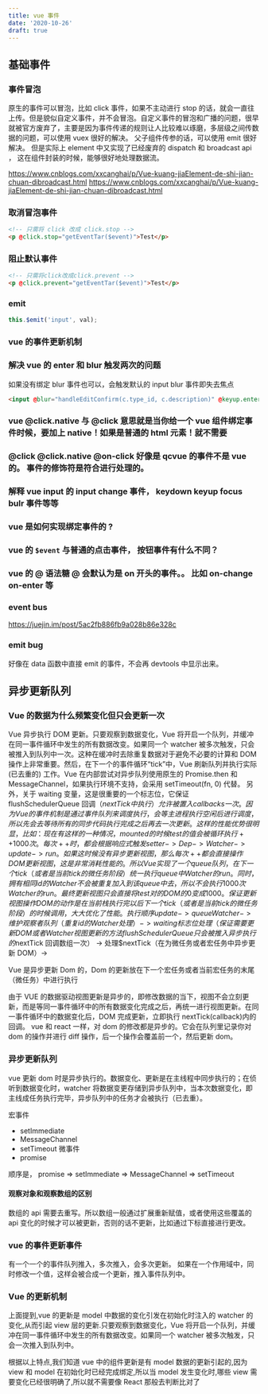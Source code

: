 ```yaml
---
title: vue 事件
date: '2020-10-26'
draft: true
---
```


## 基础事件

### 事件冒泡

原生的事件可以冒泡，比如 click 事件，如果不主动进行 stop 的话，就会一直往上传。但是貌似自定义事件，并不会冒泡。自定义事件的冒泡和广播的问题，很早就被官方废弃了，主要是因为事件传递的规则让人比较难以琢磨，多层级之间传数据的问题，可以使用 vuex 很好的解决。 父子组件传参的话，可以使用 emit 很好解决。 但是实际上 element 中又实现了已经废弃的 dispatch 和 broadcast api ， 这在组件封装的时候，能够很好地处理数据流。

https://www.cnblogs.com/xxcanghai/p/Vue-kuang-jiaElement-de-shi-jian-chuan-dibroadcast.html
https://www.cnblogs.com/xxcanghai/p/Vue-kuang-jiaElement-de-shi-jian-chuan-dibroadcast.html

### 取消冒泡事件

```html
<!-- 只需将 click 改成 click.stop -->
<p @click.stop="getEventTar($event)">Test</p>
```

### 阻止默认事件

```html
<!-- 只需将click改成click.prevent -->
<p @click.prevent="getEventTar($event)">Test</p>
```

### emit

```js
this.$emit('input', val);
```

### vue 的事件更新机制

### 解决 vue 的 enter 和 blur 触发两次的问题

如果没有绑定 blur 事件也可以，会触发默认的 input blur 事件即失去焦点

```html
<input @blur="handleEditConfirm(c.type_id, c.description)" @keyup.enter="$event.target.blur" />
```

### vue @click.native 与 @click 意思就是当你给一个 vue 组件绑定事件时候，要加上 native！如果是普通的 html 元素！就不需要

### @click @click.native @on-click 好像是 qcvue 的事件不是 vue 的。 事件的修饰符是符合进行处理的。

### 解释 vue input 的 input change 事件， keydown keyup focus bulr 事件等等

### vue 是如何实现绑定事件的 ?

### vue 的 `$event` 与普通的点击事件， 按钮事件有什么不同？

### vue 的 @ 语法糖 @ 会默认为是 on 开头的事件。。 比如 on-change on-enter 等

### event bus

https://juejin.im/post/5ac2fb886fb9a028b86e328c

### emit bug

好像在 data 函数中直接 emit 的事件，不会再 devtools 中显示出来。

## 异步更新队列

### Vue 的数据为什么频繁变化但只会更新一次

Vue 异步执行 DOM 更新。只要观察到数据变化，Vue 将开启一个队列，并缓冲在同一事件循环中发生的所有数据改变。如果同一个 watcher 被多次触发，只会被推入到队列中一次。这种在缓冲时去除重复数据对于避免不必要的计算和 DOM 操作上非常重要。然后，在下一个的事件循环“tick”中，Vue 刷新队列并执行实际 (已去重的) 工作。Vue 在内部尝试对异步队列使用原生的 Promise.then 和 MessageChannel，如果执行环境不支持，会采用 setTimeout(fn, 0) 代替。
另外，关于 waiting 变量，这是很重要的一个标志位，它保证 flushSchedulerQueue 回调（$nextTick中执行）允许被置入callbacks一次。
因为Vue的事件机制是通过事件队列来调度执行，会等主进程执行空闲后进行调度，所以先会去等待所有的同步代码执行完成之后再去一次更新。这样的性能优势很明显，比如：
现在有这样的一种情况，mounted的时候test的值会被循环执行++1000次。 每次++时，都会根据响应式触发setter->Dep->Watcher->update->run。 如果这时候没有异步更新视图，那么每次++都会直接操作DOM更新视图，这是非常消耗性能的。 所以Vue实现了一个queue队列，在下一个tick（或者是当前tick的微任务阶段）统一执行queue中Watcher的run。同时，拥有相同id的Watcher不会被重复加入到该queue中去，所以不会执行1000次Watcher的run。最终更新视图只会直接将test对的DOM的0变成1000。 保证更新视图操作DOM的动作是在当前栈执行完以后下一个tick（或者是当前tick的微任务阶段）的时候调用，大大优化了性能。
执行顺序update -> queueWatcher -> 维护观察者队列（重复id的Watcher处理） -> waiting标志位处理（保证需要更新DOM或者Watcher视图更新的方法flushSchedulerQueue只会被推入异步执行的$nextTick 回调数组一次） -> 处理\$nextTick（在为微任务或者宏任务中异步更新 DOM）->

Vue 是异步更新 Dom 的，Dom 的更新放在下一个宏任务或者当前宏任务的末尾（微任务）中进行执行

由于 VUE 的数据驱动视图更新是异步的，即修改数据的当下，视图不会立刻更新，而是等同一事件循环中的所有数据变化完成之后，再统一进行视图更新。在同一事件循环中的数据变化后，DOM 完成更新，立即执行 nextTick(callback)内的回调。
vue 和 react 一样，对 dom 的修改都是异步的。它会在队列里记录你对 dom 的操作并进行 diff 操作，后一个操作会覆盖前一个，然后更新 dom。

### 异步更新队列

vue 更新 dom 时是异步执行的。数据变化、更新是在主线程中同步执行的；在侦听到数据变化时，watcher 将数据变更存储到异步队列中，当本次数据变化，即主线成任务执行完毕，异步队列中的任务才会被执行（已去重）。

宏事件

- setImmediate
- MessageChannel
- setTimeout
  微事件
- promise

顺序是， promise => setImmediate => MessageChannel => setTimeout

#### 观察对象和观察数组的区别

数组的 api 需要去重写。所以数组一般通过扩展重新赋值，或者使用这些覆盖的 api 变化的时候才可以被更新，否则的话不更新，比如通过下标直接进行更改。

### vue 的事件更新事件

有一个一个的事件队列推入，多次推入，会多次更新。 如果在一个作用域中，同时修改一个值，这样会被合成一个更新，推入事件队列中。

### Vue 的更新机制

上面提到,vue 的更新是 model 中数据的变化引发在初始化时注入的 watcher 的变化,从而引起 view 层的更新.只要观察到数据变化，Vue 将开启一个队列，并缓冲在同一事件循环中发生的所有数据改变。如果同一个 watcher 被多次触发，只会一次推入到队列中。

根据以上特点,我们知道 vue 中的组件更新是有 model 数据的更新引起的,因为 view 和 model 在初始化时已经完成绑定,所以当 model 发生变化时,哪些 view 需要变化已经很明确了,所以就不需要像 React 那般去判断比对了
